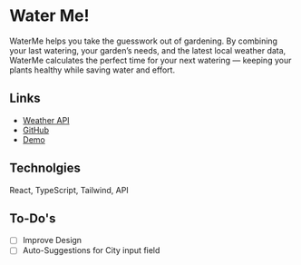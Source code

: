 # Water Me!

WaterMe helps you take the guesswork out of gardening. By combining your last watering, your garden’s needs, and the latest local weather data, WaterMe calculates the perfect time for your next watering — keeping your plants healthy while saving water and effort.

## Links

- [Weather API](https://www.weatherapi.com/docs/)
- [GitHub](https://github.com/sernili/weatherapp)
- [Demo](https://waterme-garden.vercel.app/)

## Technolgies

React, TypeScript, Tailwind, API

## To-Do's

- [ ] Improve Design
- [ ] Auto-Suggestions for City input field
